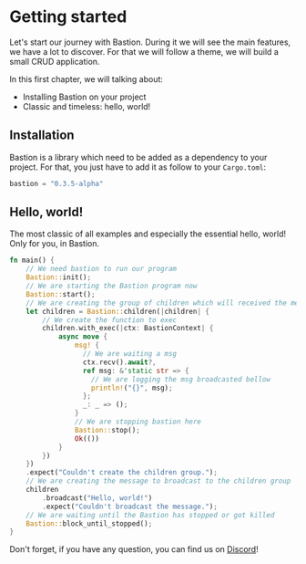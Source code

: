 # Getting started

Let's start our journey with Bastion. During it we will see the main features, we have a lot to discover. For that we will follow a theme, we will build a small CRUD application.

In this first chapter, we will talking about:
- Installing Bastion on your project
- Classic and timeless: hello, world!

## Installation

Bastion is a library which need to be added as a dependency to your project. For that, you just have to add it as follow to your `Cargo.toml`:
```rs
bastion = "0.3.5-alpha"
```

## Hello, world!
The most classic of all examples and especially the essential hello, world! Only for you, in Bastion.
```rs
fn main() {
    // We need bastion to run our program
    Bastion::init();
    // We are starting the Bastion program now
    Bastion::start();
    // We are creating the group of children which will received the message
    let children = Bastion::children(|children| {
        // We create the function to exec
        children.with_exec(|ctx: BastionContext| {
            async move {
                msg! {
                  // We are waiting a msg
                  ctx.recv().await?,
                  ref msg: &'static str => {
                    // We are logging the msg broadcasted bellow
                    println!("{}", msg);
                  };
                  _: _ => ();
                }
                // We are stopping bastion here
                Bastion::stop();
                Ok(())
            }
        })
    })
    .expect("Couldn't create the children group.");
    // We are creating the message to broadcast to the children group
    children
        .broadcast("Hello, world!")
        .expect("Couldn't broadcast the message.");
    // We are waiting until the Bastion has stopped or got killed
    Bastion::block_until_stopped();
}
```

Don't forget, if you have any question, you can find us on [Discord][]!

[Discord]: https://discord.gg/DqRqtRT
